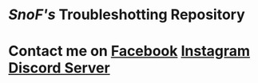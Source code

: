 # **_SnoF's_ Troubleshotting Repository**
# **Contact me on [Facebook](https://www.facebook.com/snof69) [Instagram](https://www.instagram.com/snof.gg) [Discord Server](https://discord.gg/EUATtbzP)**
